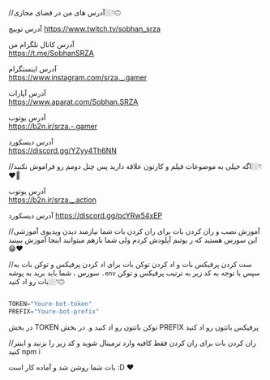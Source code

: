 //آدرس های من در فضای مجازی👇🏼🙃

آدرس توییچ
https://www.twitch.tv/sobhan_srza
 
آدرس کانال تلگرام من                                                      
https://t.me/SobhanSRZA

آدرس اینستگرام                                    
https://www.instagram.com/srza._.gamer
 
آدرس آپارات                                             
https://www.aparat.com/Sobhan.SRZA

آدرس یوتوب                                                                  
https://b2n.ir/srza.-.gamer

 آدرس دیسکورد                                                    
 https://discord.gg/YZyy4Th6NN

//اگه خیلی به موضوعات فیلم و کارتون علاقه دارید پس چنل دومم رو فراموش نکنید👇🏼❤🌹

آدرس یوتوب                                                                   
https://b2n.ir/srza._.action

آدرس دیسکورد
https://discord.gg/pcYRw54xEP

//آموزش نصب و ران کردن بات
برای ران کردن بات شما نیازمند دیدن ویدیوی آموزشی این سورس هستید که ر یوتبم آپلودش کردم
ولی شما بازهم میتوانید اینجا آموزش ببینید😁❤

//ست کردن پرفیکس بات و اد کردن توکن بات
برای اد کردن پرفیکس و توکن بات به سورس ، شما باید برید به پوشه 
`.env`
سپس با توجه به کد زیر به ترتیب پرفیکس و توکن بات رو اد کنید👇🏼🙃

```js

TOKEN="Youre-bot-token"
PREFIX="Youre-bot-prefix"
```

در بخش
TOKEN
توکن باتتون رو اد کنید و. در بخش 
PREFIX
پرفیکس باتتون رو اد کنید

//ران کردن بات
برای ران کردن فقط کافیه وارد ترمینال شوید و کد زیر را بزنید و اینتر کنید
npm i

بات شما روشن شد و آماده کار است
:D
❤
